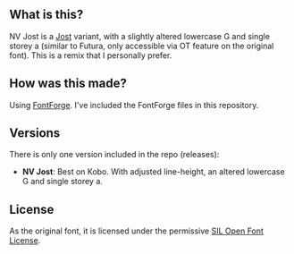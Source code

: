 ## What is this?

NV Jost is a [Jost](https://github.com/indestructible-type/Jost) variant, with a slightly altered lowercase G and single storey a (similar to Futura, only accessible via OT feature on the original font). This is a remix that I personally prefer.

## How was this made?

Using [FontForge](https://fontforge.org/en-US/). I've included the FontForge files in this repository.

## Versions

There is only one version included in the repo (releases):

- **NV Jost**: Best on Kobo. With adjusted line-height, an altered lowercase G and single storey a.

## License

As the original font, it is licensed under the permissive [SIL Open Font License](https://en.wikipedia.org/wiki/SIL_Open_Font_License).
